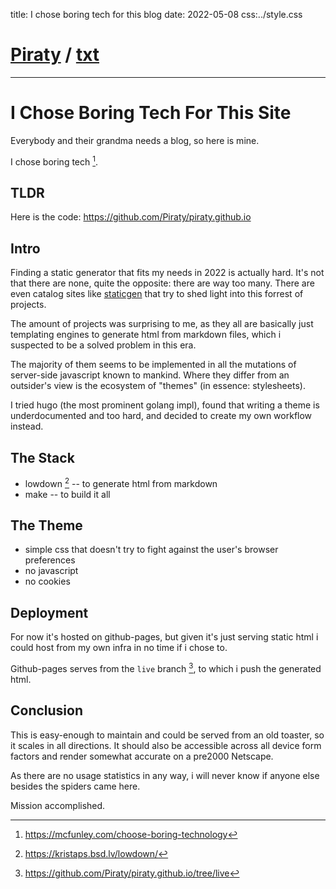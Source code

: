 title: I chose boring tech for this blog
date: 2022-05-08
css:../style.css

# [Piraty](../index.md) / [txt](./index.md)

---

# I Chose Boring Tech For This Site

Everybody and their grandma needs a blog, so here is mine.

I chose boring tech [^borig-tech].

## TLDR

Here is the code: https://github.com/Piraty/piraty.github.io


## Intro

Finding a static generator that fits my needs in 2022 is actually hard.
It's not that there are none, quite the opposite: there are way too many.
There are even catalog sites like [staticgen](https://www.staticgen.com/) that
try to shed light into this forrest of projects.

The amount of projects was surprising to me, as they all are basically just
templating engines to generate html from markdown files, which i suspected to
be a solved problem in this era.

The majority of them seems to be implemented in all the mutations of server-side
javascript known to mankind.
Where they differ from an outsider's view is the ecosystem of "themes" (in
essence: stylesheets).

I tried hugo (the most prominent golang impl), found that writing a theme is
underdocumented and too hard, and decided to create my own workflow instead.

## The Stack

* lowdown [^lowdown] -- to generate html from markdown
* make -- to build it all

## The Theme

* simple css that doesn't try to fight against the user's browser preferences
* no javascript
* no cookies

## Deployment

For now it's hosted on github-pages, but given it's just serving static html i
could host from my own infra in no time if i chose to.

Github-pages serves from the `live` branch [^live-branch], to which i push the
generated html.

## Conclusion

This is easy-enough to maintain and could be served from an old toaster, so it
scales in all directions.
It should also be accessible across all device form factors and render somewhat
accurate on a pre2000 Netscape.

As there are no usage statistics in any way, i will never know if anyone else
besides the spiders came here.

Mission accomplished.


[^borig-tech]: https://mcfunley.com/choose-boring-technology
[^live-branch]: https://github.com/Piraty/piraty.github.io/tree/live
[^lowdown]: https://kristaps.bsd.lv/lowdown/
